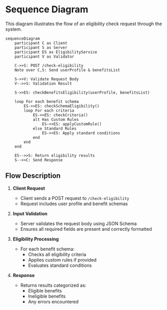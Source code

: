 # Sequence Diagram

This diagram illustrates the flow of an eligibility check request through the system.

```mermaid
sequenceDiagram
    participant C as Client
    participant S as Server
    participant ES as EligibilityService
    participant V as Validator

    C->>S: POST /check-eligibility
    Note over C,S: Send userProfile & benefitsList
    
    S->>V: Validate Request Body
    V-->>S: Validation Result
    
    S->>ES: checkBenefitsEligibility(userProfile, benefitsList)
    
    loop For each benefit schema
        ES->>ES: checkSchemaEligibility()
        loop For each criteria
            ES->>ES: checkCriteria()
            alt Has Custom Rules
                ES->>ES: applyCustomRule()
            else Standard Rules
                ES->>ES: Apply standard conditions
            end
        end
    end
    
    ES-->>S: Return eligibility results
    S-->>C: Send Response
```

## Flow Description

1. **Client Request**
   - Client sends a POST request to `/check-eligibility`
   - Request includes user profile and benefit schemas

2. **Input Validation**
   - Server validates the request body using JSON Schema
   - Ensures all required fields are present and correctly formatted

3. **Eligibility Processing**
   - For each benefit schema:
     - Checks all eligibility criteria
     - Applies custom rules if provided
     - Evaluates standard conditions

4. **Response**
   - Returns results categorized as:
     - Eligible benefits
     - Ineligible benefits
     - Any errors encountered 